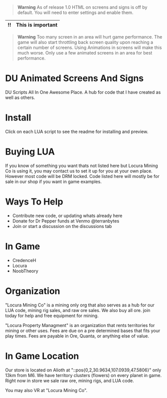 > **Warning**
> As of release 1.0 HTML on screens and signs is off by default. You will need to enter settings and enable them.

:bangbang: | This is important
:---: | :---

> **Warning**
> Too many screen in an area will hurt game performance. The game will also start throttling back screen quality upon reaching a certain number of screens. Using Animations in screens will make this much worse. Only use a few animated screens in an area for best performance. 

# DU Animated Screens And Signs
DU Scripts All In One Awesome Place. A hub for code that I have created as well as others.

# Install
Click on each LUA script to see the readme for installing and preview.

# Buying LUA
If you know of something you want thats not listed here but Locura Mining Co is using it, you may contact us to set it up for you at your own place. However most code will be DRM locked. Code listed here will mostly be for sale in our shop if you want in game examples. 

# Ways To Help
- Contribute new code, or updating whats already here
- Donate for Dr Pepper funds at Venmo @terranbytes
- Join or start a discussion on the discussions tab

# In Game
- CredenceH
- Locura
- NoobTheory

# Organization
"Locura Mining Co" is a mining only org that also serves as a hub for our LUA code, mining rig sales, and raw ore sales. We also buy all ore. join today for help and free equipment for mining.

"Locura Property Managment" is an organization that rents territories for mining or other uses. Fees are due on a pre determined bases that fits your play times. Fees are payable in Ore, Quanta, or anything else of value. 

# In Game Location
Our store is located on Alioth at "::pos{0,2,30.9634,107.0939,47.5806}" only 13km from M6. We have territory clusters (flowers) on every planet in game. Right now in store we sale raw ore, mining rigs, and LUA code.

You may also VR at "Locura Mining Co". 
